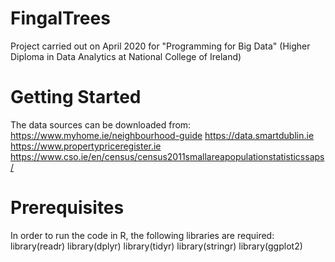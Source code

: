# FingalTrees
Project carried out on April 2020 for "Programming for Big Data" (Higher Diploma in Data Analytics at National College of Ireland)

# Getting Started
The data sources can be downloaded from: 
https://www.myhome.ie/neighbourhood-guide
https://data.smartdublin.ie
https://www.propertypriceregister.ie
https://www.cso.ie/en/census/census2011smallareapopulationstatisticssaps/


# Prerequisites
In order to run the code in R, the following libraries are required: 
library(readr)
library(dplyr)
library(tidyr)
library(stringr)
library(ggplot2)
